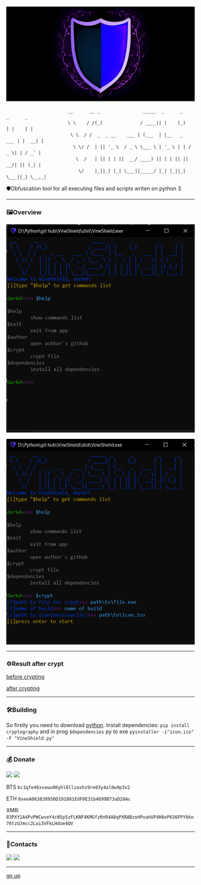 <a id ="up"></a>
![logo](images/logo.png)
```
                       __      __ _                _____  _      _        _      _ 
                       \ \    / /(_)              / ____|| |    (_)      | |    | |
                        \ \  / /  _  _ __    ___ | (___  | |__   _   ___ | |  __| |
                         \ \/ /  | || '_ \  / _ \ \___ \ | '_ \ | | / _ \| | / _` |
                          \  /   | || | | ||  __/ ____) || | | || ||  __/| || (_| |
                           \/    |_||_| |_| \___||_____/ |_| |_||_| \___||_| \__,_|
```
 🛡Obfuscation tool for all executing files and scripts writen on python 3

 ---
 ### 🖼Overview

 ![img](images/Screenshot_1.png)

 ![img](images/Screenshot_2.png)

---
 ### ⚙Result after crypt

 [before crypting](https://www.virustotal.com/gui/file/06473d06f72afd1d8b5d6095dab333351162328d9af061ce20a967d330c43a24?nocache=1)

 [after crypting](https://www.virustotal.com/gui/file/75c91b29d5522c8a97c779e50bc33f11e07ed37b2baa31c8c727016e92915c1d)

---

 ### 🛠Building
So firstly you need to download [python](https://www.python.org/downloads/).
Install dependencies: `pip install cryptography` and in prog `$dependencies`
py to exe `pyinstaller -i"icon.ico" -F "VineShield.py"`

---
### 💰 Donate
   <a href="https://www.donationalerts.com/r/nick_vinesmoke"><img src="https://img.shields.io/badge/Donationalerts-F37623?style=for-the-badge&logo=Cash%20App&logoColor=white"></a>
   <a href="https://patreon.com/NickVinesmoke"><img src="https://img.shields.io/badge/Patreon-F96854?style=for-the-badge&logo=patreon&logoColor=white"></a>
   
   BTS <code>bc1qfe46xsewu00yhl0llzaxhz9re03y4al0w9p3v2</code>
  
  ETH <code>0xeeA063838950D191881EdF0E31b4699B73aD20Ac</code>
  
  XMR: <code>83PXY1A4PvPWCwveY4cN5p5zFLKNF4KMGfzRnR4A8qPXRABzoHPoahUP4H6eP636FPYbkn76tzUJmcc2Lai3VFkLHdoe4QV</code>

---
### 📲Contacts
<p>
<a href="https://github.com/Nick-Vinesmoke"><img src="https://img.shields.io/badge/GitHub-100000?style=for-the-badge&logo=github&logoColor=white"></a>
   <a href="https://discordapp.com/users/798503509522645012/"><img src="https://img.shields.io/badge/Discord-003E54?style=for-the-badge&logo=Discord&logoColor=white"></a>
</p>

---
[go up](#up)

